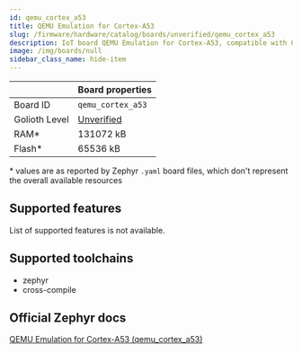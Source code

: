 ```yaml
---
id: qemu_cortex_a53
title: QEMU Emulation for Cortex-A53
slug: /firmware/hardware/catalog/boards/unverified/qemu_cortex_a53
description: IoT board QEMU Emulation for Cortex-A53, compatible with Golioth at unverified level.
image: /img/boards/null
sidebar_class_name: hide-item
---
```


[//]: # (This is an auto-generated file, do not edit! Changes to it will be lost upon re-generation)



|                | Board properties     |
| -------------  | -------------------- |
| Board ID       | `qemu_cortex_a53` |
| Golioth Level  | [Unverified](/firmware/hardware#unverified-boards) |
| RAM*           | 131072 kB |
| Flash*         | 65536 kB |

\* values are as reported by Zephyr `.yaml` board files, which don't represent the overall available resources



## Supported features

List of supported features is not available.

## Supported toolchains

* zephyr
* cross-compile

## Official Zephyr docs

[QEMU Emulation for Cortex-A53 (qemu_cortex_a53)](https://docs.zephyrproject.org/latest/boards/qemu/cortex_a53/doc/index.html)
